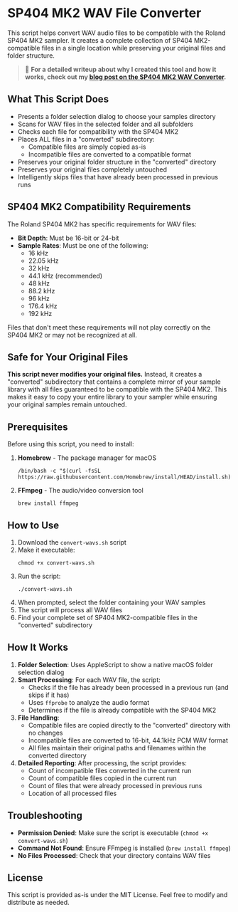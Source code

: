 # SP404 MK2 WAV File Converter

This script helps convert WAV audio files to be compatible with the Roland SP404 MK2 sampler. It creates a complete collection of SP404 MK2-compatible files in a single location while preserving your original files and folder structure.

> 📝 **For a detailed writeup about why I created this tool and how it works, check out my [blog post on the SP404 MK2 WAV Converter](https://sebpatron.com/sp404mk2-wav-converter/).**

## What This Script Does

- Presents a folder selection dialog to choose your samples directory
- Scans for WAV files in the selected folder and all subfolders
- Checks each file for compatibility with the SP404 MK2
- Places ALL files in a "converted" subdirectory:
  - Compatible files are simply copied as-is
  - Incompatible files are converted to a compatible format
- Preserves your original folder structure in the "converted" directory
- Preserves your original files completely untouched
- Intelligently skips files that have already been processed in previous runs

## SP404 MK2 Compatibility Requirements

The Roland SP404 MK2 has specific requirements for WAV files:

- **Bit Depth**: Must be 16-bit or 24-bit
- **Sample Rates**: Must be one of the following:
  - 16 kHz
  - 22.05 kHz
  - 32 kHz
  - 44.1 kHz (recommended)
  - 48 kHz
  - 88.2 kHz
  - 96 kHz
  - 176.4 kHz
  - 192 kHz

Files that don't meet these requirements will not play correctly on the SP404 MK2 or may not be recognized at all.

## Safe for Your Original Files

**This script never modifies your original files.** Instead, it creates a "converted" subdirectory that contains a complete mirror of your sample library with all files guaranteed to be compatible with the SP404 MK2. This makes it easy to copy your entire library to your sampler while ensuring your original samples remain untouched.

## Prerequisites

Before using this script, you need to install:

1. **Homebrew** - The package manager for macOS
   ```
   /bin/bash -c "$(curl -fsSL https://raw.githubusercontent.com/Homebrew/install/HEAD/install.sh)"
   ```

2. **FFmpeg** - The audio/video conversion tool
   ```
   brew install ffmpeg
   ```

## How to Use

1. Download the `convert-wavs.sh` script
2. Make it executable:
   ```
   chmod +x convert-wavs.sh
   ```
3. Run the script:
   ```
   ./convert-wavs.sh
   ```
4. When prompted, select the folder containing your WAV samples
5. The script will process all WAV files
6. Find your complete set of SP404 MK2-compatible files in the "converted" subdirectory

## How It Works

1. **Folder Selection**: Uses AppleScript to show a native macOS folder selection dialog
2. **Smart Processing**: For each WAV file, the script:
   - Checks if the file has already been processed in a previous run (and skips if it has)
   - Uses `ffprobe` to analyze the audio format
   - Determines if the file is already compatible with the SP404 MK2
3. **File Handling**:
   - Compatible files are copied directly to the "converted" directory with no changes
   - Incompatible files are converted to 16-bit, 44.1kHz PCM WAV format
   - All files maintain their original paths and filenames within the converted directory
4. **Detailed Reporting**: After processing, the script provides:
   - Count of incompatible files converted in the current run
   - Count of compatible files copied in the current run
   - Count of files that were already processed in previous runs
   - Location of all processed files

## Troubleshooting

- **Permission Denied**: Make sure the script is executable (`chmod +x convert-wavs.sh`)
- **Command Not Found**: Ensure FFmpeg is installed (`brew install ffmpeg`)
- **No Files Processed**: Check that your directory contains WAV files

## License

This script is provided as-is under the MIT License. Feel free to modify and distribute as needed. 